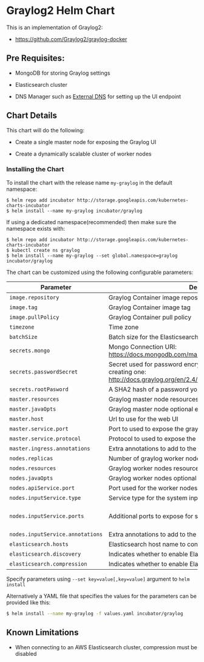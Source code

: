# Graylog2 Helm Chart

This is an implementation of Graylog2:

 * https://github.com/Graylog2/graylog-docker

## Pre Requisites:

* MongoDB for storing Graylog settings

* Elasticsearch cluster

* DNS Manager such as [External DNS](https://github.com/kubernetes-incubator/external-dns) for setting up the UI endpoint

## Chart Details

This chart will do the following:

* Create a single master node for exposing the Graylog UI

* Create a dynamically scalable cluster of worker nodes

### Installing the Chart

To install the chart with the release name `my-graylog` in the default
namespace:

```
$ helm repo add incubator http://storage.googleapis.com/kubernetes-charts-incubator
$ helm install --name my-graylog incubator/graylog
```

If using a dedicated namespace(recommended) then make sure the namespace exists with:

```
$ helm repo add incubator http://storage.googleapis.com/kubernetes-charts-incubator
$ kubectl create ns graylog
$ helm install --name my-graylog --set global.namespace=graylog incubator/graylog
```

The chart can be customized using the following configurable parameters:

| Parameter                        | Description                                                                                                     | Default                                                    |
| -------------------------------- | --------------------------------------------------------------------------------------------------------------- | ---------------------------------------------------------- |
| `image.repository`               | Graylog Container image repository                                                                              | `graylog/graylog`                                          |
| `image.tag`                      | Graylog Container image tag                                                                                     | `2.4.5-1`                                                  |
| `image.pullPolicy`               | Graylog Container pull policy                                                                                   | `IfNotPresent`                                             |
| `timezone`                       | Time zone                                                                                                       | `UTC`                                                      |
| `batchSize`                      | Batch size for the Elasticsearch output                                                                         | `5000`                                                     |
| `secrets.mongo`                  | Mongo Connection URI: https://docs.mongodb.com/manual/reference/connection-string/                              | `3`                                                        |
| `secrets.passwordSecret`         | Secret used for password encryption and salting. See here for creating one: http://docs.graylog.org/en/2.4/pages/installation/manual_setup.html                                                    | `{}`                                                       |
| `secrets.rootPasword`            | A SHA2 hash of a password you will use for your initial login                                                   | `{}`                                                       |
| `master.resources`               | Graylog master node resources requests and limits                                                               | `{}`                                                       |
| `master.javaOpts`                | Graylog master node optional extra system properties                                                            | `{}`                                                       |
| `master.host`                    | Url to use for the web UI                                                                                       | `graylog.example.com`                                      |
| `master.service.port`            | Port to used to expose the graylog UI                                                                           | `9000`                                                     |
| `master.service.protocol`        | Protocol to used to expose the graylog UI                                                                       | `TCP`                                                      |
| `master.ingress.annotations`     | Extra annotations to add to the graylog UI ingress object                                                       | `{}`                                                       |
| `nodes.replicas`                 | Number of graylog worker nodes                                                                                  | `3`                                                        |
| `nodes.resources`                | Graylog worker nodes resources requests and limits                                                              | `{}`                                                       |
| `nodes.javaOpts`                 | Graylog worker nodes optional extra system properties                                                           | `{}`                                                       |
| `nodes.apiService.port`          | Port used for the worker nodes api                                                                              | `1337`                                                     |
| `nodes.inputService.type`        | Service type for the system inputs (For example GELF input)                                                     | `LoadBalancer`                                             |
| `nodes.inputService.ports`       | Additional ports to expose for system inputs                                                                    | `{ name: gelf, containerPort: 12201, protocol: TCP}`       |
| `nodes.inputService.annotations` | Extra annotations to add to the system inputs service                                                           | `{}`                                                       |
| `elasticsearch.hosts`            | Elasticsearch host name to connect to                                                                           | `elasticsearch`                                            |
| `elasticsearch.discovery`        | Indicates whether to enable Elasticsearch dicovery                                                              | `true`                                                     |
| `elasticsearch.compression`      | Indicates whether to enable Elasticsearch compression                                                           | `true`                                                     |

Specify parameters using `--set key=value[,key=value]` argument to `helm install`

Alternatively a YAML file that specifies the values for the parameters can be provided like this:

```bash
$ helm install --name my-graylog -f values.yaml incubator/graylog
```

## Known Limitations

* When connecting to an AWS Elasticsearch cluster, compression must be disabled